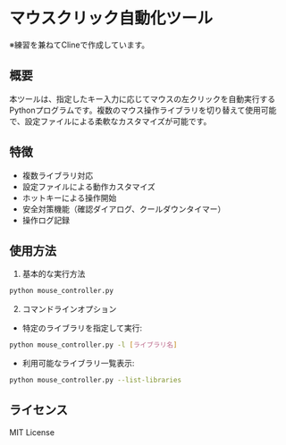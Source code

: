# マウスクリック自動化ツール

※練習を兼ねてClineで作成しています。

## 概要
本ツールは、指定したキー入力に応じてマウスの左クリックを自動実行するPythonプログラムです。複数のマウス操作ライブラリを切り替えて使用可能で、設定ファイルによる柔軟なカスタマイズが可能です。

## 特徴
- 複数ライブラリ対応
- 設定ファイルによる動作カスタマイズ
- ホットキーによる操作開始
- 安全対策機能（確認ダイアログ、クールダウンタイマー）
- 操作ログ記録

## 使用方法

1. 基本的な実行方法
```bash
python mouse_controller.py
```

2. コマンドラインオプション
- 特定のライブラリを指定して実行:
```bash
python mouse_controller.py -l [ライブラリ名]
```

- 利用可能なライブラリ一覧表示:
```bash
python mouse_controller.py --list-libraries
```

## ライセンス
MIT License
